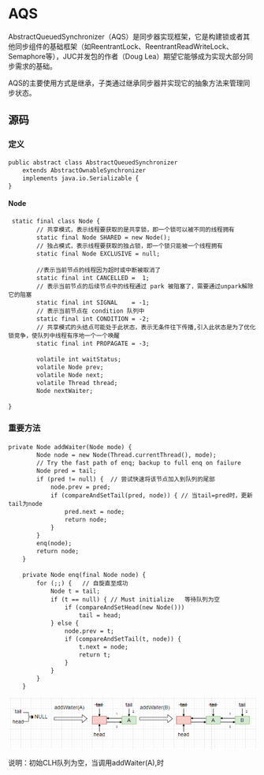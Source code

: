 # AQS
AbstractQueuedSynchronizer（AQS）是同步器实现框架，它是构建锁或者其他同步组件的基础框架（如ReentrantLock、ReentrantReadWriteLock、Semaphore等），JUC并发包的作者（Doug Lea）期望它能够成为实现大部分同步需求的基础。

AQS的主要使用方式是继承，子类通过继承同步器并实现它的抽象方法来管理同步状态。

## 源码

### 定义
```
public abstract class AbstractQueuedSynchronizer
    extends AbstractOwnableSynchronizer
    implements java.io.Serializable {
}
```

#### Node
```
 static final class Node {
        // 共享模式，表示线程要获取的是共享锁，即一个锁可以被不同的线程拥有
        static final Node SHARED = new Node();  
        // 独占模式，表示线程要获取的独占锁，即一个锁只能被一个线程拥有
        static final Node EXCLUSIVE = null;  

        //表示当前节点的线程因为超时或中断被取消了
        static final int CANCELLED =  1;  
        // 表示当前节点的后续节点中的线程通过 park 被阻塞了，需要通过unpark解除它的阻塞
        static final int SIGNAL    = -1; 
        // 表示当前节点在 condition 队列中
        static final int CONDITION = -2;  
        // 共享模式的头结点可能处于此状态，表示无条件往下传播,引入此状态是为了优化锁竞争，使队列中线程有序地一个一个唤醒
        static final int PROPAGATE = -3;

        volatile int waitStatus;
        volatile Node prev;
        volatile Node next;
        volatile Thread thread;
        Node nextWaiter;

}
```


### 重要方法

#### 
```
private Node addWaiter(Node mode) {
        Node node = new Node(Thread.currentThread(), mode);
        // Try the fast path of enq; backup to full enq on failure
        Node pred = tail;
        if (pred != null) {  // 尝试快速将该节点加入到队列的尾部
            node.prev = pred;
            if (compareAndSetTail(pred, node)) { // 当tail=pred时，更新tail为node
                pred.next = node;
                return node;
            }
        }
        enq(node);
        return node;
    }

    private Node enq(final Node node) {
        for (;;) {   // 自旋直至成功
            Node t = tail;
            if (t == null) { // Must initialize   等待队列为空
                if (compareAndSetHead(new Node()))
                    tail = head;
            } else {
                node.prev = t;
                if (compareAndSetTail(t, node)) {
                    t.next = node;
                    return t;
                }
            }
        }
    }
```


![title](https://raw.githubusercontent.com/pallcard/noteImg/master/noteImg/2020/04/02/1585838251595-1585838251650.png)

说明：初始CLH队列为空，当调用addWaiter(A),时